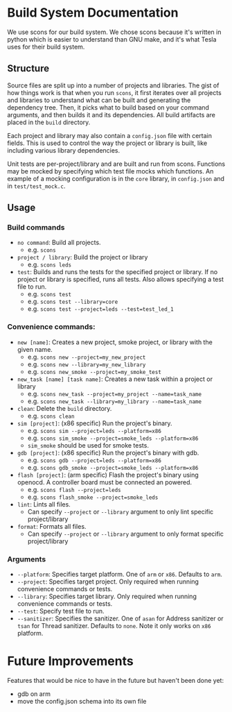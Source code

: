 # Build System Documentation

We use scons for our build system. We chose scons because it's written in python which is easier to understand than GNU make, and it's what Tesla uses for their build system.

## Structure
Source files are split up into a number of projects and libraries. The gist of how things work is that when you run `scons`, it first iterates over all projects and libraries to understand what can be built and generating the dependency tree. Then, it picks what to build based on your command arguments, and then builds it and its dependencies. All build artifacts are placed in the `build` directory.

Each project and library may also contain a `config.json` file with certain fields. This is used to control the way the project or library is built, like including various library dependencies.

Unit tests are per-project/library and are built and run from scons. Functions may be mocked by specifying which test file mocks which functions. An example of a mocking configuration is in the `core` library, in `config.json` and in `test/test_mock.c`.

## Usage
### Build commands
- `no command`: Build all projects.
    - e.g. `scons`
- `project / library`: Build the project or library
    - e.g. `scons leds`
- `test`: Builds and runs the tests for the specified project or library. If no project or library is specified, runs all tests. Also allows specifying a test file to run.
    - e.g. `scons test`
    - e.g. `scons test --library=core`
    - e.g. `scons test --project=leds --test=test_led_1`

### Convenience commands:

- `new [name]`: Creates a new project, smoke project, or library with the given name.
    - e.g. `scons new --project=my_new_project`
    - e.g. `scons new --library=my_new_library`
    - e.g. `scons new_smoke --project=my_smoke_test`
- `new_task [name] [task name]`: Creates a new task within a project or library
    - e.g. `scons new_task --project=my_project --name=task_name`
    - e.g. `scons new_task --library=my_library --name=task_name`
- `clean`: Delete the `build` directory.
    - e.g. `scons clean`
- `sim [project]`: (x86 specific) Run the project's binary.
    - e.g. `scons sim --project=leds --platform=x86`
    - e.g. `scons sim_smoke --project=smoke_leds --platform=x86`
    - `sim_smoke` should be used for smoke tests.
- `gdb [project]`: (x86 specific) Run the project's binary with gdb.
    - e.g. `scons gdb --project=leds --platform=x86`
    - e.g. `scons gdb_smoke --project=smoke_leds --platform=x86`
- `flash [project]`: (arm specific) Flash the project's binary using openocd. A controller board must be connected an powered.
    - e.g. `scons flash --project=leds`
    - e.g. `scons flash_smoke --project=smoke_leds`
- `lint`: Lints all files.
    - Can specify `--project` or `--library` argument to only lint specific project/library
- `format`: Formats all files.
    - Can specify `--project` or `--library` argument to only format specific project/library

### Arguments
- `--platform`: Specifies target platform. One of `arm` or `x86`. Defaults to `arm`.
- `--project`: Specifies target project. Only required when running convenience commands or tests.
- `--library`: Specifies target library. Only required when running convenience commands or tests.
- `--test`: Specify test file to run.
- `--sanitizer`: Specifies the sanitizer. One of `asan` for Address sanitizer or `tsan` for Thread sanitizer. Defaults to `none`. Note it only works on `x86` platform.

# Future Improvements
Features that would be nice to have in the future but haven't been done yet:
- gdb on arm
- move the config.json schema into its own file
